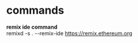 # commands

<strong>remix ide command</strong> <br/>
remixd -s . --remix-ide https://remix.ethereum.org
